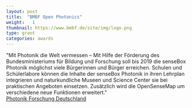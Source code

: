 ```yaml
---
layout: post
title:  "BMBF Open Photonics"
weight:   1
thumbnail: https://www.bmbf.de/site/img/logo.png
type: grant
categories: awards
---
```

"Mit Photonik die Welt vermessen – Mit Hilfe der Förderung des Bundesministeriums für Bildung und Forschung soll bis 2019 die senseBox Photonik möglichst viele Bürgerinnen und Bürger erreichen. Schulen und Schülerlabore können die Inhalte der senseBox Photonik in ihren Lehrplan integrieren und naturkundliche Museen und Science Center sie bei praktischen Angeboten einsetzen. Zusätzlich wird die OpenSenseMap um verschiedene neue Funktionen erweitert."
<br><a href="http://www.photonikforschung.de/fileadmin/Verbundsteckbriefe/21._Maker/SenseBox_Projektsteckbrief_OpenPhotonik_bf_C1.pdf">Photonik Forschung Deutschland</a>
